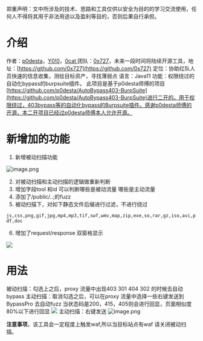 
郑重声明：文中所涉及的技术、思路和工具仅供以安全为目的的学习交流使用，任何人不得将其用于非法用途以及盈利等目的，否则后果自行承担。
# 介绍
作者：[p0desta](https://github.com/p0desta/)，[Y0!0](https://github.com/hooray195)，[0cat ](https://github.com/0cat-r) 
团队：[0x727](https://github.com/0x727)，未来一段时间将陆续开源工具，地址：[https://github.com/0x727](https://github.com/0x727)
定位：协助红队人员快速的信息收集，测绘目标资产，寻找薄弱点
语言：Java11
功能：权限绕过的自动化bypass的burpsuite插件。
此项目是基于p0desta师傅的项目[https://github.com/p0desta/AutoBypass403-BurpSuite](https://github.com/p0desta/AutoBypass403-BurpSuite)进行二开的。用于权限绕过，403bypass等的自动化bypass的Burpsuite插件。感谢p0desta师傅的开源，本二开项目已经过p0desta师傅本人允许开源。

# 新增加的功能

1. 新增被动扫描功能

![image.png](https://cdn.nlark.com/yuque/0/2023/png/22658608/1680773992648-7076f536-a848-4f2a-a1f6-fe88bf530d72.png#averageHue=%23f5f3f1&clientId=ud59bccca-0a4a-4&from=paste&height=66&id=udf6d3a34&name=image.png&originHeight=82&originWidth=525&originalType=binary&ratio=1.25&rotation=0&showTitle=false&size=3932&status=done&style=none&taskId=u8f8caa7e-a1c2-4269-8f71-182e01050e1&title=&width=420)

2. 对被动扫描和主动扫描的逻辑做重新判断
3. 增加字段tool 和id 可以判断哪些是被动流量 哪些是主动流量
4. 添加了/public/..;的fuzz
5. 被动扫描下，对如下静态文件后缀进行过滤，不进行绕过

`js,css,png,gif,jpg,mp4,mp3,tif,swf,wmv,map,zip,exe,so,rar,gz,iso,avi,pdf,doc`

6. 增加了request/response 双窗格显示

![](https://cdn.nlark.com/yuque/0/2023/png/22658608/1680772585348-ac7607e4-8e92-4d02-97d5-e1887389e06d.png#averageHue=%23f9f7f5&clientId=ud59bccca-0a4a-4&from=paste&id=u8be2f93a&originHeight=1341&originWidth=2471&originalType=url&ratio=1.25&rotation=0&showTitle=false&status=done&style=none&taskId=u54d79313-8266-4827-91e5-0731a49a37c&title=)

# 用法
被动扫描：勾选上之后，proxy 流量中出现403 301 404 302 的时候去自动bypass 
主动扫描：取消勾选之后，可以在proxy 流量中选择一些右键发送到BypassPro 去自动fuzz
当状态码是200，415，405则会进行回显，页面相似度80%以下进行回显
![](https://cdn.nlark.com/yuque/0/2023/png/22658608/1680775299560-6dc3d2e8-0060-41eb-8c3d-247c35fa405c.png#averageHue=%23fbfbfb&clientId=u113930d5-5cde-4&from=paste&id=u82eda32d&originHeight=835&originWidth=2500&originalType=url&ratio=1.25&rotation=0&showTitle=false&status=done&style=none&taskId=u179c5fb9-de8a-41d8-988f-bc58175c353&title=)
主动扫描：右键发送
![image.png](https://cdn.nlark.com/yuque/0/2023/png/22658608/1680775376139-7ab589d5-8bf6-4239-80e6-a1470d5c91f1.png#averageHue=%23f8f4f2&clientId=u113930d5-5cde-4&from=paste&height=889&id=uc96e49ac&name=image.png&originHeight=1111&originWidth=1798&originalType=binary&ratio=1.25&rotation=0&showTitle=false&size=532821&status=done&style=none&taskId=u24bc1fcd-ae55-4ac4-9d13-e20436ac17b&title=&width=1438.4)


**注意事项**，该工具会一定程度上触发waf,所以当目标站点有waf 请关闭被动扫描。
